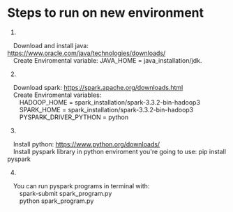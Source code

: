 # Steps to run on new environment

1)  
  &emsp;Download and install java: https://www.oracle.com/java/technologies/downloads/  
  &emsp;Create Enviromental variable: JAVA_HOME = java_installation/jdk.  

2)  
  &emsp;Download spark: https://spark.apache.org/downloads.html  
  &emsp;Create Enviromental variables:  
    &emsp;&emsp;HADOOP_HOME = spark_installation/spark-3.3.2-bin-hadoop3  
    &emsp;&emsp;SPARK_HOME = spark_installation/spark-3.3.2-bin-hadoop3  
    &emsp;&emsp;PYSPARK_DRIVER_PYTHON = python  
    
3)  
  &emsp;Install python: https://www.python.org/downloads/  
  &emsp;Install pyspark library in python enviroment you're going to use: pip install pyspark  
  
4)  
  &emsp;You can run pyspark programs in terminal with:  
  &emsp;&emsp;spark-submit spark_program.py  
  &emsp;&emsp;python spark_program.py
